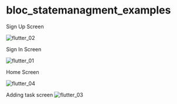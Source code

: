 # bloc_statemanagment_examples

 Sign Up Screen
 
 
 ![flutter_02](https://user-images.githubusercontent.com/48487470/190220326-a9c5669d-c1cf-4d20-ac16-dd0dedf1d261.png)

 
 Sign In Screen
 
 
 ![flutter_01](https://user-images.githubusercontent.com/48487470/190220494-51c175f9-1610-4961-9aa9-33b2faa74e37.png)

 Home Screen
 
 ![flutter_04](https://user-images.githubusercontent.com/48487470/190221222-5936aecb-54cf-419f-b002-01ab9f7ec938.png)

 
 Adding task screen
![flutter_03](https://user-images.githubusercontent.com/48487470/190220594-11a0beea-8864-4282-ada5-bcf26656b8cd.png)
